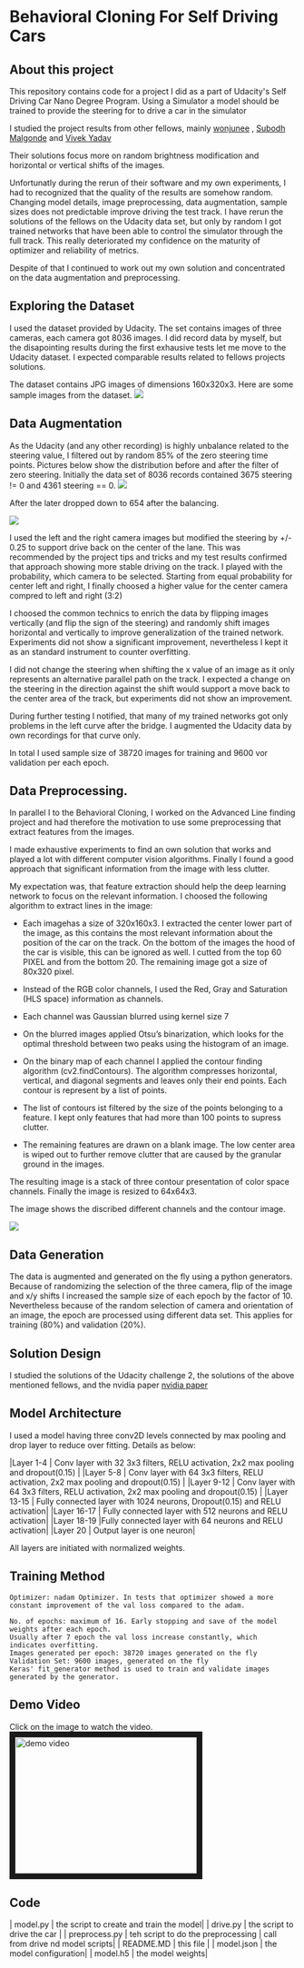 # Behavioral Cloning For Self Driving Cars

## About this project

This repository contains code for a project I did as a part of Udacity's Self Driving Car Nano Degree Program. Using a Simulator a model should be trained to provide the steering for to drive a car in the simulator

I studied the project results from other fellows, mainly [wonjunee](https://github.com/wonjunee/behavioral-cloning) , [Subodh Malgonde](https://github.com/subodh-malgonde/behavioral-cloning) and [Vivek Yadav](https://chatbotslife.com/using-augmentation-to-mimic-human-driving-496b569760a9#.nt7vg21wm)

Their solutions focus more on random brightness modification and horizontal or vertical shifts of the images.

Unfortunatly during the rerun of their software and my own experiments, I had to recognized that the quality of the results are somehow random. Changing model details, image preprocessing,  data augmentation, sample sizes does not predictable improve driving the test track. I have rerun the solutions of the fellows on the Udacity data set, but only by random I got trained networks that have been able to control the simulator through the full track. This really deteriorated my confidence on the maturity of optimizer and reliability of metrics.

Despite of that I continued to work out my own solution and concentrated on the data augmentation and preprocessing.

## Exploring the Dataset
I used the dataset provided by Udacity. The set contains images of three cameras, each camera got 8036 images. I did record data by myself, but the disapointing results during the first exhausive tests let me move to the Udacity dataset. I expected comparable results related to fellows projects solutions.

The dataset contains JPG images of dimensions 160x320x3. Here are some sample images from the dataset.
![](images/caperas.png)

## Data Augmentation

As the Udacity (and any other recording) is highly unbalance related to the steering value, I filtered out by random 85% of the zero steering time points. Pictures below show the distribution before and after the filter of zero steering. Initially the data set of 8036 records contained 3675 steering != 0 and 4361 steering == 0. 
![](images/unbalanced.png)

After the later dropped down to 654 after the balancing.

![](images/balanced.png)

I used the left and the right camera images but modified the steering by +/- 0.25 to support drive back on the center of the lane. This was recommended by the project tips and tricks and my test results confirmed that approach showing more stable driving on the track. I played with the probability, which camera to be selected. Starting from equal probability for center left and right, I finally choosed a higher value for the center camera compred to left and right (3:2)

I choosed  the common technics to enrich the data by flipping images vertically (and flip the sign of the steering)  and randomly shift images horizontal and vertically to improve generalization of the trained network. Experiments did not show a significant improvement, nevertheless I kept it as an standard instrument to counter overfitting.

I did not change the steering when shifting the x value of an image as it only represents an alternative parallel path on the track. I expected a change on the steering in the direction against the shift would support a move back to the center area of the track, but experiments did not show an improvement.

During further testing I notified, that many of my trained networks got only problems in the left curve after the bridge. I augmented the Udacity data by own recordings for that curve only.

In total I used sample size of 38720 images for training and 9600 vor validation per each epoch.

## Data Preprocessing.

In parallel I  to the Behavioral Cloning, I worked on the Advanced Line finding project and had therefore the motivation to use some preprocessing that extract features from the images.

I made exhaustive experiments to find an own solution that works and played a lot with different computer vision algorithms. Finally I found a good approach that significant information from the image with less clutter.

My expectation was, that feature extraction should help the deep learning network to focus on the relevant information. I choosed the following algorithm to extract lines in the image:

- Each imagehas a size of 320x160x3. I extracted the center lower part of the image, as this contains the most relevant information about the position of the car on the track. On the bottom of the images the hood of the car is visible, this can be ignored as well. I cutted from the top 60 PIXEL and from the bottom 20. 
The remaining image got a size of 80x320 pixel.

- Instead of the RGB color channels, I used the Red, Gray and Saturation (HLS space) information as channels.

- Each channel was Gaussian blurred using kernel size 7

- On the blurred images applied Otsu’s binarization, which looks for the optimal threshold between two peaks using the histogram of an image.

- On the binary map of each channel I applied the contour finding algorithm (cv2.findContours). The algorithm compresses horizontal, vertical, and diagonal segments and leaves only their end points. Each contour is represent by a list of points.

- The list of contours ist filtered by the size of the points belonging to a feature. I kept only features that had more than 100 points to supress clutter.

- The remaining features are drawn on a blank image. The low center area is wiped out to further remove clutter that are caused by the granular ground in the images.

The resulting image is a stack of three contour presentation of color space channels.
Finally the image is resized to 64x64x3.

The image shows the discribed different channels and the contour image.

![](preprocessing.png)

## Data Generation
The data is augmented and generated on the fly using a python generators. Because of randomizing the selection of the three camera, flip of the image and x/y shifts I increased the sample size of each epoch by the factor of 10. 
Nevertheless because of the random selection of camera and orientation of an image, the epoch are processed using different data set. This applies for training (80%) and validation (20%). 

## Solution Design

I studied the solutions of the Udacity challenge 2, the solutions of the above mentioned fellows, 
and the nvidia paper [nvidia paper](http://images.nvidia.com/content/tegra/automotive/images/2016/solutions/pdf/end-to-end-dl-using-px.pdf)

## Model Architecture
I used a model having three conv2D levels connected by max pooling and drop layer to reduce over fitting.
Details as below:

|Layer 1-4 | Conv layer with 32 3x3 filters, RELU activation, 2x2 max pooling and dropout(0.15) |
|Layer 5-8 | Conv layer with 64 3x3 filters, RELU activation, 2x2 max pooling and dropout(0.15) |
|Layer 9-12 | Conv layer with 64 3x3 filters, RELU activation, 2x2 max pooling and dropout(0.15) |
|Layer 13-15 | Fully connected layer with 1024 neurons, Dropout(0.15) and RELU activation|
|Layer 16-17 | Fully connected layer with 512 neurons and RELU activation|
|Layer 18-19 |Fully connected layer with 64 neurons and RELU activation|
|Layer 20 | Output layer is one neuron|

All layers are initiated with normalized weights.

## Training Method
    Optimizer: nadam Optimizer. In tests that optimizer showed a more constant improvement of the val loss compared to the adam.

    No. of epochs: maximum of 16. Early stopping and save of the model weights after each epoch. 
    Usually after 7 epoch the val loss increase constantly, which indicates overfitting.
    Images generated per epoch: 38720 images generated on the fly
    Validation Set: 9600 images, generated on the fly
    Keras' fit_generator method is used to train and validate images generated by the generator.


## Demo Video
Click on the image to watch the video.
<a href="http://www.youtube.com/watch?feature=player_embedded&v=YOUTUBE_VIDEO_ID_HERE
" target="_blank"><img src="http://youtu.be/Rsw2LaySeQ0" 
alt="demo video" width="320" height="240" border="10" /></a>

## Code

| model.py | the script to create and train the model|
| drive.py | the script to drive the car |
| preprocess.py | teh script to do the preprocessing | call from drive nd model scripts|
| README.MD | this file |
| model.json | the model configuration|
| model.h5 | the model weights|



